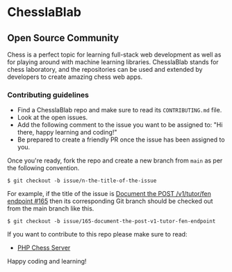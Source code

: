 # ChesslaBlab

## Open Source Community

Chess is a perfect topic for learning full-stack web development as well as for playing around with machine learning libraries. ChesslaBlab stands for chess laboratory, and the repositories can be used and extended by developers to create amazing chess web apps.

### Contributing guidelines

- Find a ChesslaBlab repo and make sure to read its `CONTRIBUTING.md` file.
- Look at the open issues.
- Add the following comment to the issue you want to be assigned to: "Hi there, happy learning and coding!"
- Be prepared to create a friendly PR once the issue has been assigned to you.

Once you're ready, fork the repo and create a new branch from `main` as per the following convention.

```text
$ git checkout -b issue/n-the-title-of-the-issue
```

For example, if the title of the issue is [Document the POST /v1/tutor/fen endpoint #165](https://github.com/chesslablab/chess-api/issues/165) then its corresponding Git branch should be checked out from the main branch like this.

```text
$ git checkout -b issue/165-document-the-post-v1-tutor-fen-endpoint
```

If you want to contribute to this repo please make sure to read:

- [PHP Chess Server](https://github.com/chesslablab/chess-server)

Happy coding and learning!
